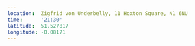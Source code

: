 ```yaml
---
location:  Zigfrid von Underbelly, 11 Hoxton Square, N1 6NU
time:      '21:30'
latitude:  51.527817
longitude: -0.08171
---
```

